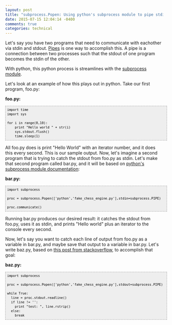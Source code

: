 ```yaml
---
layout: post
title: "subprocess.Popen: Using python's subprocess module to pipe stdin and stdout between processes"
date: 2015-07-15 12:04:14 -0400
comments: true
categories: technical
---
```


Let's say you have two programs that need to communicate with eachother via stdin and stdout. [Pipes](http://www2.cs.uregina.ca/~hamilton/courses/330/notes/unix/pipes/pipes.html) is one way to accomplish this. A pipe is a connection between two processes such that the stdout of one program becomes the stdin of the other.

With python, this python process is streamlines with the [subprocess module](https://docs.python.org/2/library/subprocess.html). 

Let's look at an example of how this plays out in python. Take our first program, foo.py: 

**foo.py:**
<pre style="font-family: Andale Mono, Lucida Console, Monaco, fixed, monospace; color: #000000; background-color: #eee;font-size: 12px;border: 1px dashed #999999;line-height: 14px;padding: 5px; overflow: auto; width: 100%"><code>import time
import sys

for i in range(0,10):
    print &quot;Hello world &quot; + str(i)
    sys.stdout.flush()
    time.sleep(1)
</code></pre>

All foo.py does is print "Hello World" with an iterator number, and it does this every second. This is our sample output. Now, let's imagine a second program that is trying to catch the stdout from foo.py as stdin. Let's make that second program called bar.py, and it will be based on [python's subprocess module documentation](https://docs.python.org/2/library/subprocess.html):

**bar.py:**
<pre style="font-family: Andale Mono, Lucida Console, Monaco, fixed, monospace; color: #000000; background-color: #eee;font-size: 12px;border: 1px dashed #999999;line-height: 14px;padding: 5px; overflow: auto; width: 100%"><code>import subprocess

proc = subprocess.Popen(['python','fake_chess_engine.py'],stdin=subprocess.PIPE)

proc.communicate()
</code></pre>

Running bar.py produces our desired result: it catches the stdout from foo.py, uses it as stdin, and prints "Hello world" plus an iterator to the console every second. 

Now, let's say you want to catch each line of output from foo.py as a variable in bar.py, and maybe save that output to a variable in bar.py. Let's write baz.py, based on [this post from stackoverflow](https://docs.python.org/2/library/subprocess.html), to accomplish that goal:

**baz.py:**
<pre style="font-family: Andale Mono, Lucida Console, Monaco, fixed, monospace; color: #000000; background-color: #eee;font-size: 12px;border: 1px dashed #999999;line-height: 14px;padding: 5px; overflow: auto; width: 100%"><code>import subprocess

proc = subprocess.Popen(['python','fake_chess_engine.py'],stdout=subprocess.PIPE)

while True:
  line = proc.stdout.readline()
  if line != '':
    print &quot;test: &quot;, line.rstrip()
  else:
    break
</code></pre>

